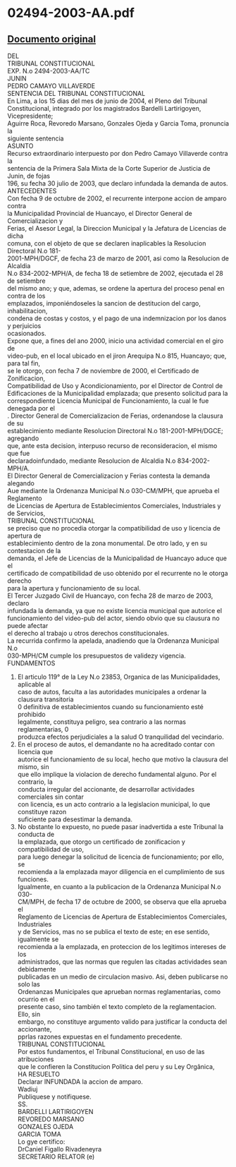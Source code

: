 
02494-2003-AA.pdf
=================
  
[Documento original](https://tc.gob.pe/jurisprudencia/2004/02494-2003-AA.pdf)  
---  
DEL  
TRIBUNAL CONSTITUCIONAL  
EXP. N.o 2494-2003-AA/TC  
JUNIN  
PEDRO CAMAYO VILLAVERDE  
SENTENCIA DEL TRIBUNAL CONSTITUCIONAL  
En Lima, a los 15 dias del mes de junio de 2004, el Pleno del Tribunal  
Constitucional, integrado por los magistrados Bardelli Lartirigoyen, Vicepresidente;  
Aguirre Roca, Revoredo Marsano, Gonzales Ojeda y Garcia Toma, pronuncia la  
siguiente sentencia  
ASUNTO  
Recurso extraordinario interpuesto por don Pedro Camayo Villaverde contra la  
sentencia de la Primera Sala Mixta de la Corte Superior de Justicia de Junin, de fojas  
196, su fecha 30 julio de 2003, que declaro infundada la demanda de autos.  
ANTECEDENTES  
Con fecha 9 de octubre de 2002, el recurrente interpone accion de amparo contra  
la Municipalidad Provincial de Huancayo, el Director General de Comercializacion y  
Ferias, el Asesor Legal, la Direccion Municipal y la Jefatura de Licencias de dicha  
comuna, con el objeto de que se declaren inaplicables la Resolucion Directoral N.o 181-  
2001-MPH/DGCF, de fecha 23 de marzo de 2001, asi como la Resolucion de Alcaldia  
N.o 834-2002-MPH/A, de fecha 18 de setiembre de 2002, ejecutada el 28 de setiembre  
del mismo ano; y que, ademas, se ordene la apertura del proceso penal en contra de los  
emplazados, imponiéndoseles la sancion de destitucion del cargo, inhabilitacion,  
condena de costas y costos, y el pago de una indemnizacion por los danos y perjuicios  
ocasionados.  
Expone que, a fines del ano 2000, inicio una actividad comercial en el giro de  
video-pub, en el local ubicado en el jiron Arequipa N.o 815, Huancayo; que, para tal fin,  
se le otorgo, con fecha 7 de noviembre de 2000, el Certificado de Zonificacion,  
Compatibilidad de Uso y Acondicionamiento, por el Director de Control de  
Edificaciones de la Municipalidad emplazada; que presento solicitud para la  
correspondiente Licencia Municipal de Funcionamiento, la cual le fue denegada por el  
. Director General de Comercializacion de Ferias, ordenandose la clausura de su  
establecimiento mediante Resolucion Directoral N.o 181-2001-MPH/DGCE; agregando  
que, ante esta decision, interpuso recurso de reconsideracion, el mismo que fue  
declaradoinfundado, mediante Resolucion de Alcaldia N.o 834-2002-MPH/A.  
El Director General de Comercializacion y Ferias contesta la demanda alegando  
Aue mediante la Ordenanza Municipal N.o 030-CM/MPH, que aprueba el Reglamento  
de Licencias de Apertura de Establecimientos Comerciales, Industriales y de Servicios,  
TRIBUNAL CONSTITUCIONAL  
se preciso que no procedia otorgar la compatibilidad de uso y licencia de apertura de  
establecimiento dentro de la zona monumental. De otro lado, y en su contestacion de la  
demanda, el Jefe de Licencias de la Municipalidad de Huancayo aduce que el  
certificado de compatibilidad de uso obtenido por el recurrente no le otorga derecho  
para la apertura y funcionamiento de su local.  
El Tercer Juzgado Civil de Huancayo, con fecha 28 de marzo de 2003, declaro  
infundada la demanda, ya que no existe licencia municipal que autorice el  
funcionamiento del video-pub del actor, siendo obvio que su clausura no puede afectar  
el derecho al trabajo u otros derechos constitucionales.  
La recurrida confirmo la apelada, anadiendo que la Ordenanza Municipal N.o  
030-MPH/CM cumple los presupuestos de validezy vigencia.  
FUNDAMENTOS  
1. El articulo 119° de la Ley N.o 23853, Organica de las Municipalidades, aplicable al  
caso de autos, faculta a las autoridades municipales a ordenar la clausura transitoria  
0 definitiva de establecimientos cuando su funcionamiento esté prohibido  
legalmente, constituya peligro, sea contrario a las normas reglamentarias, 0  
produzca efectos perjudiciales a la salud O tranquilidad del vecindario.  
2. En el proceso de autos, el demandante no ha acreditado contar con licencia que  
autorice el funcionamiento de su local, hecho que motivo la clausura del mismo, sin  
que ello implique la violacion de derecho fundamental alguno. Por el contrario, la  
conducta irregular del accionante, de desarrollar actividades comerciales sin contar  
con licencia, es un acto contrario a la legislacion municipal, lo que constituye razon  
suficiente para desestimar la demanda.  
3. No obstante lo expuesto, no puede pasar inadvertida a este Tribunal la conducta de  
la emplazada, que otorgo un certificado de zonificacion y compatibilidad de uso,  
para luego denegar la solicitud de licencia de funcionamiento; por ello, se  
recomienda a la emplazada mayor diligencia en el cumplimiento de sus funciones.  
Igualmente, en cuanto a la publicacion de la Ordenanza Municipal N.o 030-  
CM/MPH, de fecha 17 de octubre de 2000, se observa que ella aprueba el  
Reglamento de Licencias de Apertura de Establecimientos Comerciales, Industriales  
y de Servicios, mas no se publica el texto de este; en ese sentido, igualmente se  
recomienda a la emplazada, en proteccion de los legitimos intereses de los  
administrados, que las normas que regulen las citadas actividades sean debidamente  
publicadas en un medio de circulacion masivo. Asi, deben publicarse no solo las  
Ordenanzas Municipales que aprueban normas reglamentarias, como ocurrio en el  
presente caso, sino también el texto completo de la reglamentacion. Ello, sin  
embargo, no constituye argumento valido para justificar la conducta del accionante,  
pprlas razones expuestas en el fundamento precedente.  
TRIBUNAL CONSTITUCIONAL  
Por estos fundamentos, el Tribunal Constitucional, en uso de las atribuciones  
que le confieren la Constitucion Politica del peru y su Ley Orgânica,  
HA RESUELTO  
Declarar INFUNDADA la accion de amparo.  
Wadiuj  
Publiquese y notifiquese.  
SS.  
BARDELLI LARTIRIGOYEN  
REVOREDO MARSANO  
GONZALES OJEDA  
GARCIA TOMA  
Lo gye certifico:  
DrCaniel Figallo Rivadeneyra  
SECRETARIO RELATOR (e)